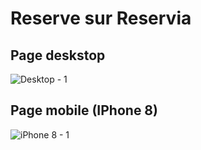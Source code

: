 # Reserve sur Reservia

## Page deskstop

![Desktop - 1](https://user-images.githubusercontent.com/40861838/121193101-d70ee480-c86d-11eb-87fd-b26ab61f7fc2.png)

## Page mobile (IPhone 8)

![iPhone 8 - 1](https://user-images.githubusercontent.com/40861838/121193167-e68e2d80-c86d-11eb-8d89-fb4aee941b2f.png)